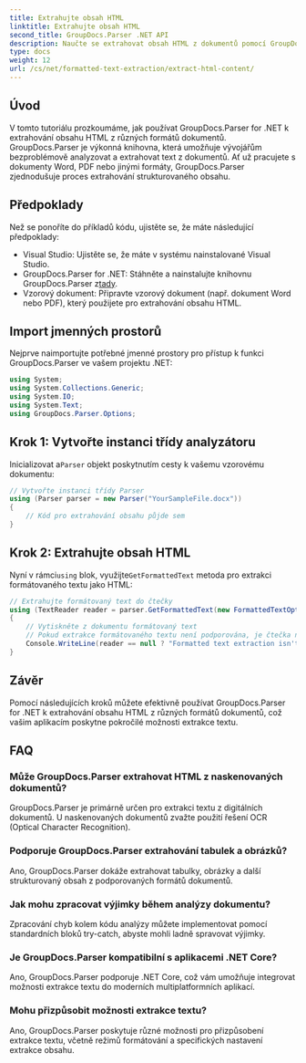 ```yaml
---
title: Extrahujte obsah HTML
linktitle: Extrahujte obsah HTML
second_title: GroupDocs.Parser .NET API
description: Naučte se extrahovat obsah HTML z dokumentů pomocí GroupDocs.Parser for .NET. Snadno sledovatelný výukový program s příklady kódu a pokyny krok za krokem.
type: docs
weight: 12
url: /cs/net/formatted-text-extraction/extract-html-content/
---
```

## Úvod
V tomto tutoriálu prozkoumáme, jak používat GroupDocs.Parser for .NET k extrahování obsahu HTML z různých formátů dokumentů. GroupDocs.Parser je výkonná knihovna, která umožňuje vývojářům bezproblémově analyzovat a extrahovat text z dokumentů. Ať už pracujete s dokumenty Word, PDF nebo jinými formáty, GroupDocs.Parser zjednodušuje proces extrahování strukturovaného obsahu.
## Předpoklady
Než se ponoříte do příkladů kódu, ujistěte se, že máte následující předpoklady:
- Visual Studio: Ujistěte se, že máte v systému nainstalované Visual Studio.
-  GroupDocs.Parser for .NET: Stáhněte a nainstalujte knihovnu GroupDocs.Parser z[tady](https://releases.groupdocs.com/parser/net/).
- Vzorový dokument: Připravte vzorový dokument (např. dokument Word nebo PDF), který použijete pro extrahování obsahu HTML.

## Import jmenných prostorů
Nejprve naimportujte potřebné jmenné prostory pro přístup k funkci GroupDocs.Parser ve vašem projektu .NET:
```csharp
using System;
using System.Collections.Generic;
using System.IO;
using System.Text;
using GroupDocs.Parser.Options;
```
## Krok 1: Vytvořte instanci třídy analyzátoru
 Inicializovat a`Parser` objekt poskytnutím cesty k vašemu vzorovému dokumentu:
```csharp
// Vytvořte instanci třídy Parser
using (Parser parser = new Parser("YourSampleFile.docx"))
{
    // Kód pro extrahování obsahu půjde sem
}
```
## Krok 2: Extrahujte obsah HTML
 Nyní v rámci`using` blok, využijte`GetFormattedText` metoda pro extrakci formátovaného textu jako HTML:
```csharp
// Extrahujte formátovaný text do čtečky
using (TextReader reader = parser.GetFormattedText(new FormattedTextOptions(FormattedTextMode.Html)))
{
    // Vytiskněte z dokumentu formátovaný text
    // Pokud extrakce formátovaného textu není podporována, je čtečka null
    Console.WriteLine(reader == null ? "Formatted text extraction isn't supported" : reader.ReadToEnd());
}
```

## Závěr
Pomocí následujících kroků můžete efektivně používat GroupDocs.Parser for .NET k extrahování obsahu HTML z různých formátů dokumentů, což vašim aplikacím poskytne pokročilé možnosti extrakce textu.

## FAQ
### Může GroupDocs.Parser extrahovat HTML z naskenovaných dokumentů?
GroupDocs.Parser je primárně určen pro extrakci textu z digitálních dokumentů. U naskenovaných dokumentů zvažte použití řešení OCR (Optical Character Recognition).
### Podporuje GroupDocs.Parser extrahování tabulek a obrázků?
Ano, GroupDocs.Parser dokáže extrahovat tabulky, obrázky a další strukturovaný obsah z podporovaných formátů dokumentů.
### Jak mohu zpracovat výjimky během analýzy dokumentu?
Zpracování chyb kolem kódu analýzy můžete implementovat pomocí standardních bloků try-catch, abyste mohli ladně spravovat výjimky.
### Je GroupDocs.Parser kompatibilní s aplikacemi .NET Core?
Ano, GroupDocs.Parser podporuje .NET Core, což vám umožňuje integrovat možnosti extrakce textu do moderních multiplatformních aplikací.
### Mohu přizpůsobit možnosti extrakce textu?
Ano, GroupDocs.Parser poskytuje různé možnosti pro přizpůsobení extrakce textu, včetně režimů formátování a specifických nastavení extrakce obsahu.